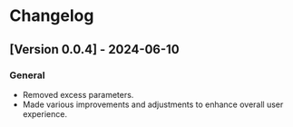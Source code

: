 # Changelog

## [Version 0.0.4] - 2024-06-10
### General
- Removed excess parameters.
- Made various improvements and adjustments to enhance overall user experience.